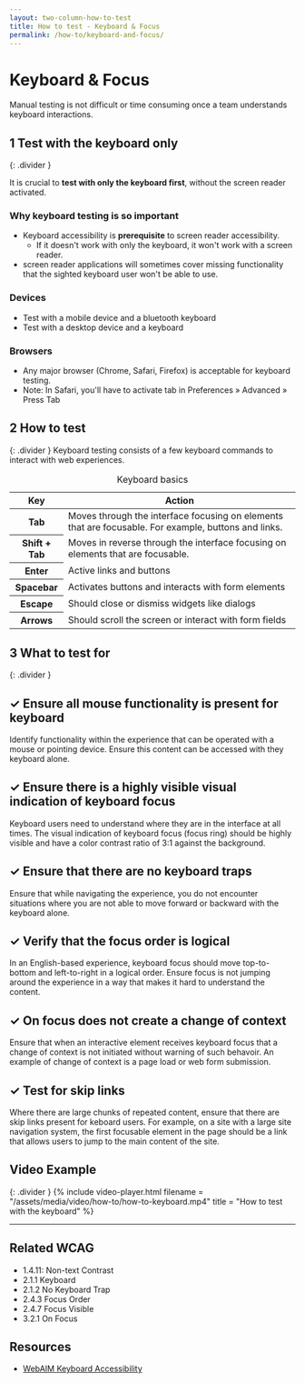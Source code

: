 ```yaml
---
layout: two-column-how-to-test
title: How to test - Keyboard & Focus
permalink: /how-to/keyboard-and-focus/
---
```


# Keyboard & Focus
Manual testing is not difficult or time consuming once a team understands keyboard interactions.

## <step-number>1</step-number> Test with the keyboard only
{: .divider }

It is crucial to **test with only the keyboard first**, without the screen reader activated.

### Why keyboard testing is so important

- Keyboard accessibility is **prerequisite** to screen reader accessibility. 
  - If it doesn't work with only the keyboard, it won't work with a screen reader.
- screen reader applications will sometimes cover missing functionality that the sighted keyboard user won't be able to use.

### Devices

- Test with a mobile device and a bluetooth keyboard
- Test with a desktop device and a keyboard

### Browsers

- Any major browser (Chrome, Safari, Firefox) is acceptable for keyboard testing.
- Note: In Safari, you'll have to activate tab in Preferences » Advanced » Press Tab

## <step-number>2</step-number> How to test
{: .divider }
Keyboard testing consists of a few keyboard commands to interact with web experiences.

<table class="">
  <caption class="h-delta">
    Keyboard basics
  </caption>
  <thead>
    <th scope="col">
      Key
    </th>
    <th scope="col">
      Action
    </th>
  </thead>
  <tbody>

  <tr>
    <th scope="row">
      <span class="keyboard-key">Tab</span>
    </th>
    <td>
      Moves through the interface focusing on elements that are focusable. For example, buttons and links.
    </td>
  </tr>  

  <tr>
    <th scope="row">
      <span class="keyboard-key">Shift + Tab</span>
    </th>
    <td>
      Moves in reverse through the interface focusing on elements that are focusable.
    </td>
  </tr> 

  <tr>
    <th scope="row">
      <span class="keyboard-key">Enter</span>
    </th>
    <td>
      Active links and buttons
    </td>
  </tr> 

  <tr>
    <th scope="row">
      <span class="keyboard-key">Spacebar</span>
    </th>
    <td>
      Activates buttons and interacts with form elements
    </td>
  </tr> 

  <tr>
    <th scope="row">
      <span class="keyboard-key">Escape</span>
    </th>
    <td>
      Should close or dismiss widgets like dialogs
    </td>
  </tr> 

  <tr>
    <th scope="row">
      <span class="keyboard-key">Arrows</span>
    </th>
    <td>
      Should scroll the screen or interact with form fields
    </td>
  </tr> 
  
  </tbody>
</table>

## <step-number>3</step-number> What to test for
{: .divider }

## ✓ Ensure all mouse functionality is present for keyboard
Identify functionality within the experience that can be operated with a mouse or pointing device. Ensure this content can be accessed with they keyboard alone.

## ✓ Ensure there is a highly visible visual indication of keyboard focus
Keyboard users need to understand where they are in the interface at all times. The visual indication of keyboard focus (focus ring) should be highly visible and have a color contrast ratio of 3:1 against the background.

## ✓ Ensure that there are no keyboard traps
Ensure that while navigating the experience, you do not encounter situations where you are not able to move forward or backward with the keyboard alone.

## ✓ Verify that the focus order is logical
In an English-based experience, keyboard focus should move top-to-bottom and left-to-right in a logical order. Ensure focus is not jumping around the experience in a way that makes it hard to understand the content.

## ✓ On focus does not create a change of context
Ensure that when an interactive element receives keyboard focus that a change of context is not initiated without warning of such behavoir. An example of change of context is a page load or web form submission.

## ✓ Test for skip links
Where there are large chunks of repeated content, ensure that there are skip links present for keboard users. For example, on a site with a large site navigation system, the first focusable element in the page should be a link that allows users to jump to the main content of the site.

## Video Example
{: .divider }
{% include video-player.html filename = "/assets/media/video/how-to/how-to-keyboard.mp4" title = "How to test with the keyboard" %}

<hr>

## Related WCAG
- 1.4.11: Non-text Contrast
- 2.1.1 Keyboard
- 2.1.2 No Keyboard Trap
- 2.4.3 Focus Order
- 2.4.7 Focus Visible
- 3.2.1 On Focus

## Resources
- [WebAIM Keyboard Accessibility](https://webaim.org/techniques/keyboard/)